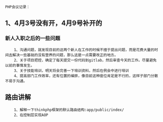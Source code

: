  	
	PHP会议记录：

## 1、4月3号没有开，4月9号补开的 ##
	
### 新人入职之后的一些问题 ###
		1、沟通问题，就发现目前的这两个新人在工作的时候不擅于提出问题，而是花费大量的时间去解决一些基础的没有营养的问题，那么这是一点需要改正的地方。
		2、关于项目把控，确定了每天提交一份代码到gitlab，然后审查今天的工作。尽量避免以前的事情发生。
		3、关于技能培训，明天将会完善一下培训资料，然后在例会中进行培训
		4、提高部门工作效率，还有位置的编排，像目前这种座位肯定是不行的，这样子部门分散不易于沟通。
## 路由讲解 ##
		1、解释一下thinkphp框架的默认路由结构:app/public/index/
		2、在控制层实现AOP
		

	
			
			



		


	
